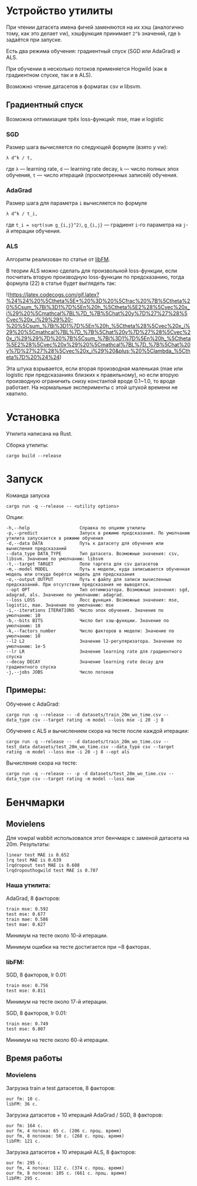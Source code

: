 # Устройство утилиты

При чтении датасета имена фичей заменяются на их хэш (аналогично тому, как это делает vw), хэшфункция принимает `2^b` значений, где `b` задаётся при запуске.

Есть два режима обучения: градиентный спуск (SGD или AdaGrad) и ALS.

При обучении в несколько потоков применяется Hogwild (как в градиентном спуске, так и в ALS).

Возможно чтение датасетов в форматах csv и libsvm.

## Градиентный спуск

Возможна оптимизация трёх loss-функций: mse, mae и logistic

### SGD

Размер шага вычисляется по следующей формуле (взято у vw):
```
λ d^k / t,
```
где `λ` &mdash; learning rate, `d` &mdash; learning rate decay, `k` &mdash; число полных эпох обучения, `t` &mdash; число итераций (просмотренных записей) обучения.

### AdaGrad

Размер шага для параметра `i` вычисляется по формуле
```
λ d^k / t_i,
```
где `t_i = sqrt(sum g_{i,j}^2)`, `g_{i,j}` &mdash; градиент `i`-го параметра на `j`-й итерации обучения.


### ALS

Алгоритм реализован по статье от [libFM](https://www.csie.ntu.edu.tw/~b97053/paper/Factorization%20Machines%20with%20libFM.pdf).

В теории ALS можно сделать для произвольной loss-функции, если посчитать вторую производную loss-функции по предсказанию, тогда формула (22) в статье будет выглядеть так:

!(https://latex.codecogs.com/gif.latex?%24%24%20%5Ctheta%5E*%20%3D%20%5Cfrac%20%7B%5Ctheta%20%5Csum_%7Bi%3D1%7D%5En%20h_%5Ctheta%5E2%28%5Cvec%20x_i%29%20%5Cmathcal%7BL%7D_%7B%5Chat%20y%7D%27%27%28%5Cvec%20x_i%29%29%20-%20%5Csum_%7Bi%3D1%7D%5En%20h_%5Ctheta%28%5Cvec%20x_i%29%20%5Cmathcal%7BL%7D_%7B%5Chat%20y%7D%27%28%5Cvec%20x_i%29%29%7D%20%7B%5Csum_%7Bi%3D1%7D%5En%20h_%5Ctheta%5E2%28%5Cvec%20x%29%20%5Cmathcal%7BL%7D_%7B%5Chat%20y%7D%27%27%28%5Cvec%20x_i%29%20&plus;%20%5Clambda_%5Ctheta%7D%20%24%24)

Эта штука взрывается, если вторая производная маленькая (mae или logistic при предсказаниях близких к правильному), но если вторую производную ограничить снизу константой вроде 0.1~1.0, то вроде работает. На нормальные эксперименты с этой штукой времени не хватило.

# Установка

Утилита написана на Rust.

Сборка утилиты:
```
cargo build --release
```

# Запуск

Команда запуска
```
cargo run -q --release -- <utility options>
```

Опции:
```
-h,--help                   Справка по опциям утилиты
-p,--predict                Запуск в режиме предсказания. По умолчанию утилита запускается в режиме обучения
-d,--data DATA              Путь к датасету для обучения или вычисления предсказаний
--data_type DATA_TYPE       Тип датасета. Возможные значения: csv, libsvm. Значение по умолчанию: libsvm
-t,--target TARGET          Поле таргета для csv датасетов
-m,--model MODEL            Путь к модели, куда записывается обученная модель или откуда берётся модель для предсказания
-o,--output OUTPUT          Путь к файлу для записи вычисленных предсказаний. При отсутствии предсказания не выводятся.
--opt OPT                   Тип оптимизатора. Возможные значения: sgd, adagrad, als. Значение по умолчанию: adagrad.
--loss LOSS                 Лосс функция. Возможные значения: mse, logistic, mae. Значение по умолчанию: mse
-i,--iterations ITERATIONS  Число эпох обучения. Значение по умолчанию: 10
-b,--bits BITS              Число бит хэш-функции. Значение по умолчанию: 18
-k,--factors_number         Число факторов в модели: Значение по умолчанию: 10
--l2 L2                     Значение l2-регуляризатора. Значение по умолчанию: 1e-5
--lr LR                     Значение learning rate для градиентного спуска
--decay DECAY               Значение learning rate decay для градиентного спуска
-j,--jobs JOBS              Число потоков
```

## Примеры:

Обучение с AdaGrad:
```
cargo run -q --release -- -d datasets/train_20m_wo_time.csv --data_type csv --target rating -m model --loss mse -i 20 -j 8
```

Обучение с ALS и вычислением скора на тесте после каждой итерации:
```
cargo run -q --release -- -d datasets/train_20m_wo_time.csv --test_data datasets/test_20m_wo_time.csv --data_type csv --target rating -m model --loss mse -i 20 -j 8 --opt als
```

Вычисление скора на тесте:
```
cargo run -q --release -- -p -d datasets/test_20m_wo_time.csv --data_type csv --target rating -m model --loss mae
```


# Бенчмарки

## Movielens

Для vowpal wabbit использовался этот бенчмарк с заменой датасета на 20m.
Результаты:
```
linear test MAE is 0.652
lrq test MAE is 0.639
lrqdropout test MAE is 0.608
lrqdropouthogwild test MAE is 0.787
```

### Наша утилита:

AdaGrad, 8 факторов:
```
train mse: 0.592
test mse: 0.677
train mae: 0.586
test mae: 0.627
```
Минимум на тесте около 10-й итерации.

Минимум ошибки на тесте достигается при ~8 факторах.



### libFM:

SGD, 8 факторов, lr 0.01:
```
train mse: 0.756
test mse: 0.811
```
Минимум на тесте около 17-й итерации.


SGD, 8 факторов, lr 0.01:
```
train mse: 0.749
test mse: 0.807
```
Минимум на тесте около 60-й итерации.


## Время работы

### Movielens

Загрузка train и test датасетов, 8 факторов:
```
our fm: 10 с.
libFM: 36 с.
```

Загрузка датасетов + 10 итераций AdaGrad / SGD, 8 факторов:
```
our fm: 164 с.
our fm, 4 потока: 65 c. (206 с. проц. время)
our fm, 8 потоков: 50 с. (268 с. проц. время)
libFM: 121 c. 
```


Загрузка датасетов + 10 итераций ALS, 8 факторов:
```
our fm: 295 с. 
our fm, 4 потока: 112 c. (374 с. проц. время)
our fm, 8 потоков: 105 с. (661 с. проц. время)
libFM: 295 с.
```

